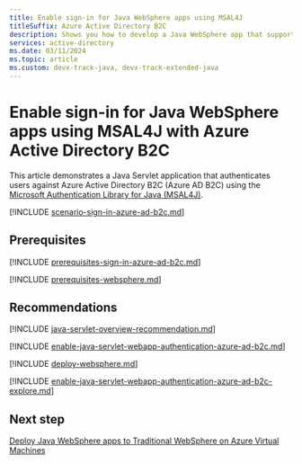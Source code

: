 ```yaml
---
title: Enable sign-in for Java WebSphere apps using MSAL4J
titleSuffix: Azure Active Directory B2C
description: Shows you how to develop a Java WebSphere app that supports sign-in by Azure Active Directory B2C.
services: active-directory
ms.date: 03/11/2024
ms.topic: article
ms.custom: devx-track-java, devx-track-extended-java
---
```


# Enable sign-in for Java WebSphere apps using MSAL4J with Azure Active Directory B2C

This article demonstrates a Java Servlet application that authenticates users against Azure Active Directory B2C (Azure AD B2C) using the [Microsoft Authentication Library for Java (MSAL4J)](https://github.com/AzureAD/microsoft-authentication-library-for-java).

[!INCLUDE [scenario-sign-in-azure-ad-b2c.md](includes/scenario-sign-in-azure-ad-b2c.md)]

## Prerequisites

[!INCLUDE [prerequisites-sign-in-azure-ad-b2c.md](includes/prerequisites-sign-in-azure-ad-b2c.md)]

[!INCLUDE [prerequisites-websphere.md](includes/prerequisites-websphere.md)]

## Recommendations

[!INCLUDE [java-servlet-overview-recommendation.md](includes/java-servlet-overview-recommendation.md)]

[!INCLUDE [enable-java-servlet-webapp-authentication-azure-ad-b2c.md](includes/enable-java-servlet-webapp-authentication-azure-ad-b2c.md)]

[!INCLUDE [deploy-websphere.md](includes/deploy-websphere.md)]

[!INCLUDE [enable-java-servlet-webapp-authentication-azure-ad-b2c-explore.md](includes/enable-java-servlet-webapp-authentication-azure-ad-b2c-explore.md)]

## Next step

[Deploy Java WebSphere apps to Traditional WebSphere on Azure Virtual Machines](deploy-websphere-to-vm.md)
